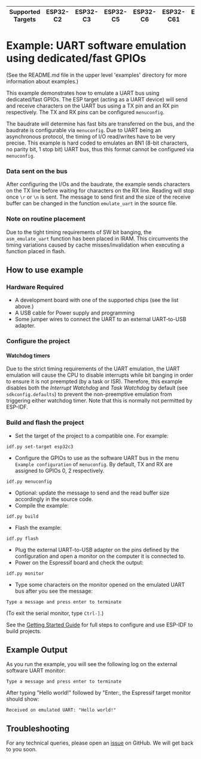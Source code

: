| Supported Targets | ESP32-C2 | ESP32-C3 | ESP32-C5 | ESP32-C6 | ESP32-C61 | ESP32-H2 | ESP32-P4 | ESP32-S2 | ESP32-S3 |
| ----------------- | -------- | -------- | -------- | -------- | --------- | -------- | -------- | -------- | -------- |

# Example: UART software emulation using dedicated/fast GPIOs

(See the README.md file in the upper level 'examples' directory for more information about examples.)

This example demonstrates how to emulate a UART bus using dedicated/fast GPIOs. The ESP target (acting as a UART device) will send and receive characters on the UART bus using a TX pin and an RX pin respectively. The TX and RX pins can be configured `menuconfig`.

The baudrate will determine has fast bits are transferred on the bus, and the baudrate is configurable via `menuconfig`. Due to UART being an asynchronous protocol, the timing of I/O read/writes have to be very precise. This example is hard coded to emulates an 8N1 (8-bit characters, no parity bit, 1 stop bit) UART bus, thus this format cannot be configured via `menuconfig`.

### Data sent on the bus

After configuring the I/Os and the baudrate, the example sends characters on the TX line before waiting for characters on the RX line. Reading will stop once `\r` or `\n` is sent.
The message to send first and the size of the receive buffer can be changed in the function `emulate_uart` in the source file.

### Note on routine placement

Due to the tight timing requirements of SW bit banging, the `asm_emulate_uart` function has been placed in IRAM. This circumvents the timing variations caused by cache misses/invalidation when executing a function placed in flash.

## How to use example

### Hardware Required

* A development board with one of the supported chips (see the list above.)
* A USB cable for Power supply and programming
* Some jumper wires to connect the UART to an external UART-to-USB adapter.

### Configure the project

#### Watchdog timers

Due to the strict timing requirements of the UART emulation, the UART emulation will cause the CPU to disable interrupts while bit banging in order to ensure it is not preempted (by a task or ISR). Therefore, this example disables both the *Interrupt Watchdog* and *Task Watchdog* by default (see `sdkconfig.defaults`) to prevent the non-preemptive emulation from triggering either watchdog timer. Note that this is normally not permitted by ESP-IDF.

### Build and flash the project

* Set the target of the project to a compatible one. For example:
```
idf.py set-target esp32c3
```
* Configure the GPIOs to use as the software UART bus in the menu `Example configuration` of `menuconfig`. By default, TX and RX are assigned to GPIOs 0, 2 respectively.
```
idf.py menuconfig
```
* Optional: update the message to send and the read buffer size accordingly in the source code.
* Compile the example:
```
idf.py build
```
* Flash the example:
```
idf.py flash
```
* Plug the external UART-to-USB adapter on the pins defined by the configuration and open a monitor on the computer it is connected to.
* Power on the Espressif board and check the output:
```
idf.py monitor
```
* Type some characters on the monitor opened on the emulated UART bus after you see the message:
```
Type a message and press enter to terminate
```

(To exit the serial monitor, type ``Ctrl-]``.)

See the [Getting Started Guide](https://docs.espressif.com/projects/esp-idf/en/latest/get-started/index.html) for full steps to configure and use ESP-IDF to build projects.

## Example Output

As you run the example, you will see the following log on the external software UART monitor:
```
Type a message and press enter to terminate
```

After typing "Hello world!" followed by "Enter:, the Espressif target monitor should show:
```
Received on emulated UART: "Hello world!"
```

## Troubleshooting

For any technical queries, please open an [issue](https://github.com/espressif/esp-idf/issues) on GitHub. We will get back to you soon.
